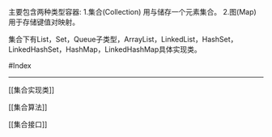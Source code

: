 主要包含两种类型容器:
1.集合(Collection)
用与储存一个元素集合。
2.图(Map)
用于存储键值对映射。

集合下有List，Set，Queue子类型，ArrayList，LinkedList，HashSet，LinkedHashSet，HashMap，LinkedHashMap具体实现类。

#Index 

---

[[集合实现类]]

[[集合算法]]

[[集合接口]]